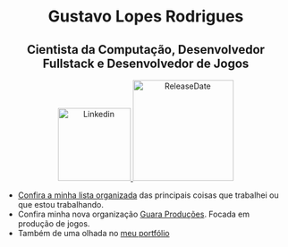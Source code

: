 <h1 align="center">Gustavo Lopes Rodrigues</h1>

<h2 align="center">Cientista da Computação, Desenvolvedor Fullstack e Desenvolvedor de Jogos</h2>

<p align="center">
  <a href="https://www.linkedin.com/in/gustavo-lr/">
  <img width="130" src="https://img.shields.io/badge/-Gustavo%20Lopes-0e76a8?style=flat-square&logo=Linkedin&logoColor=white&link=https://www.linkedin.com/in/gustavo-lr/)](https://www.linkedin.com/in/gustavo-lr/" alt="Linkedin">
   <img width="180" src="https://img.shields.io/badge/release%20date-august%202020-red" alt="ReleaseDate">
</p>

  
 * [Confira a minha lista organizada](https://github.com/MysteRys337/MysteRys337/blob/main/LIST.md) das principais coisas que trabalhei ou que estou trabalhando.
 * Confira minha nova organização [Guara Produções](https://github.com/GuaraProductions). Focada em produção de jogos.
 * Também de uma olhada no [meu portfólio](https://gustavolr548.github.io/devportfolio/)


